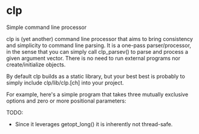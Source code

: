 # clp
Simple command line processor

clp is (yet another) command line processor that aims to bring consistency and simplicity to command line parsing.
It is a one-pass parser/processor, in the sense that you can simply call clp_parsev() to parse and process a given
argument vector.  There is no need to run external programs nor create/initialize objects.

By default clp builds as a static library, but your best best is probably to simply include
clp/lib/clp.[ch] into your project.

For example, here's a simple program that takes three mutually exclusive options and zero or more positional parameters:


TODO:
* Since it leverages getopt_long() it is inherently not thread-safe.
